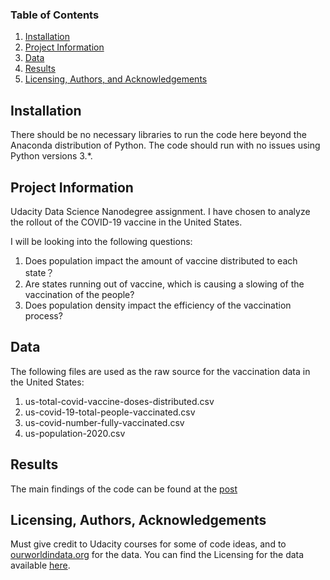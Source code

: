 ### Table of Contents

1. [Installation](#installation)
2. [Project Information](#info)
3. [Data](#data)
4. [Results](#results)
5. [Licensing, Authors, and Acknowledgements](#licensing)

## Installation <a name="installation"></a>

There should be no necessary libraries to run the code here beyond the Anaconda distribution of Python. The code should run with no issues using Python versions 3.*.

## Project Information<a name="info"></a>

Udacity Data Science Nanodegree assignment.  I have chosen to analyze the rollout of the COVID-19 vaccine in the United States. 

I will be looking into the following questions:

1. Does population impact the amount of vaccine distributed to each state？
2. Are states running out of vaccine, which is causing a slowing of the vaccination of the people?
3. Does population density impact the efficiency of the vaccination process? 

## Data<a name="data"></a>

The following files are used as the raw source for the vaccination data in the United States:
1. us-total-covid-vaccine-doses-distributed.csv
2. us-covid-19-total-people-vaccinated.csv
3. us-covid-number-fully-vaccinated.csv
4. us-population-2020.csv

## Results<a name="results"></a>

The main findings of the code can be found at the [post](https://medium.com/@u0509421/fifa-19-complete-player-dataset-what-can-we-tell-from-it-f7343fdad020)



## Licensing, Authors, Acknowledgements<a name="licensing"></a>

Must give credit to Udacity courses for some of code ideas, and to [ourworldindata.org](https://ourworldindata.org) for the data. You can find the Licensing for the data available [here](https://ourworldindata.org/us-states-vaccinations#licence).
